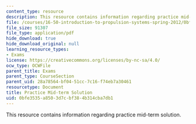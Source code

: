 ```yaml
---
content_type: resource
description: This resource contains information regarding practice mid-term solution.
file: /courses/16-50-introduction-to-propulsion-systems-spring-2012/0bfe3535a8503d7cbf384b314cba7db1_MIT16_50S12_prac_sol.pdf
file_size: 91307
file_type: application/pdf
hide_download: true
hide_download_original: null
learning_resource_types:
- Exams
license: https://creativecommons.org/licenses/by-nc-sa/4.0/
ocw_type: OCWFile
parent_title: Exams
parent_type: CourseSection
parent_uid: 28a78564-bf04-51cc-7c16-f74eb7a30461
resourcetype: Document
title: Practice Mid-term Solution
uid: 0bfe3535-a850-3d7c-bf38-4b314cba7db1
---
```

This resource contains information regarding practice mid-term solution.